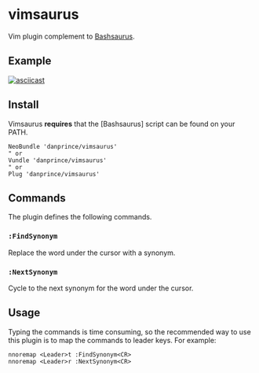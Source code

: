# vimsaurus
Vim plugin complement to [Bashsaurus][1].

## Example
[![asciicast](https://asciinema.org/a/edoazzmuqmtmtlnx5dhph3b5z.png)](https://asciinema.org/a/edoazzmuqmtmtlnx5dhph3b5z)

## Install
Vimsaurus __requires__ that the [Bashsaurus] script can be found on your PATH.

```
NeoBundle 'danprince/vimsaurus'
" or
Vundle 'danprince/vimsaurus'
" or
Plug 'danprince/vimsaurus'
```

## Commands
The plugin defines the following commands.

### `:FindSynonym`
Replace the word under the cursor with a synonym.

### `:NextSynonym`
Cycle to the next synonym for the word under the cursor.

## Usage
Typing the commands is time consuming, so the recommended way to use this plugin is to map the commands to leader keys. For example:

```vim
nnoremap <Leader>t :FindSynonym<CR>
nnoremap <Leader>r :NextSynonym<CR>
```

[1]: https://github.com/danprince/bashsaurus
